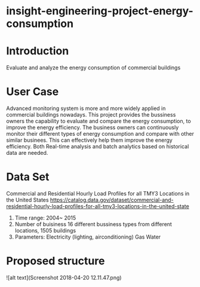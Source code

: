 # insight-engineering-project-energy-consumption
# Introduction
Evaluate and analyze the energy consumption of commercial buildings

# User Case
Advanced monitoring system is more and more widely applied in commercial buildings nowadays. This project provides the bussiness owners the capability to evaluate and compare the energy consumption, to improve the energy efficiency. The business owners can continuously monitor their different types of energy consumption and compare with other similar businees. This can effectively help them improve the energy efficiency. Both Real-time analysis and batch analytics based on historical data are needed.

# Data Set
Commercial and Residential Hourly Load Profiles for all TMY3 Locations in the United States 
https://catalog.data.gov/dataset/commercial-and-residential-hourly-load-profiles-for-all-tmy3-locations-in-the-united-state
1. Time range: 2004~ 2015
2. Number of buisiness
16 different bussiness types from different locations, 1505 buildings
2. Parameters: 
Electricity (lighting, airconditioning)
Gas
Water
 
# Proposed structure

![alt text](Screenshot 2018-04-20 12.11.47.png)
